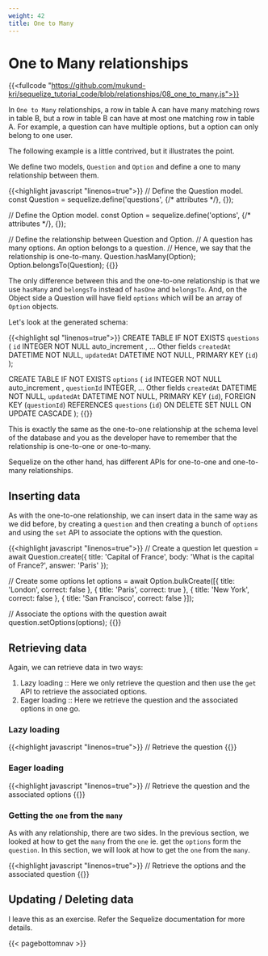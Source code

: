 ```yaml
---
weight: 42
title: One to Many 
---
```


# One to Many relationships

{{<fullcode "https://github.com/mukund-kri/sequelize_tutorial_code/blob/relationships/08_one_to_many.js">}}

In `One to Many` relationships, a row in table A can have many matching rows in table B, but a row in table B can have at most one matching row in table A. For example, a question can have multiple options, but a option can only belong to one user.

The following example is a little contrived, but it illustrates the point. 

We define two models, `Question` and `Option` and define a one to many relationship between them.

{{<highlight javascript "linenos=true">}}
// Define the Question model.
const Question = sequelize.define('questions', {/* attributes */}, {});

// Define the Option model.
const Option = sequelize.define('options', {/* attributes */}, {});

// Define the relationship between Question and Option. 
// A question has many options. An option belongs to a question. 
// Hence, we say that the relationship is one-to-many.
Question.hasMany(Option);
Option.belongsTo(Question);
{{</highlight>}}

The only difference between this and the one-to-one relationship is that we use `hasMany` and `belongsTo` instead of `hasOne` and `belongsTo`. And, on the Object side a Question
will have field `options` which will be an array of `Option` objects.

Let's look at the generated schema:

{{<highlight sql "linenos=true">}}
CREATE TABLE IF NOT EXISTS `questions` (
  `id` INTEGER NOT NULL auto_increment , 
  ... Other fields
  `createdAt` DATETIME NOT NULL, 
  `updatedAt` DATETIME NOT NULL, 
  PRIMARY KEY (`id`)
);

CREATE TABLE IF NOT EXISTS `options` (
  `id` INTEGER NOT NULL auto_increment , 
  `questionId` INTEGER, 
  ... Other fields
  `createdAt` DATETIME NOT NULL, 
  `updatedAt` DATETIME NOT NULL, 
  PRIMARY KEY (`id`), 
  FOREIGN KEY (`questionId`) REFERENCES `questions` (`id`) ON DELETE SET NULL ON UPDATE CASCADE
);
{{</highlight>}}

This is exactly the same as the one-to-one relationship at the schema level of the 
database and you as the developer have to remember that the relationship is one-to-one
or one-to-many. 

Sequelize on the other hand, has different APIs for one-to-one and one-to-many relationships.

## Inserting data

As with the one-to-one relationship, we can insert data in the same way as we did before,
by creating a `question` and then creating a bunch of `options` and using the `set` API to
associate the options with the question.

{{<highlight javascript "linenos=true">}}
// Create a question
let question = await Question.create({
    title: 'Capital of France',
    body: 'What is the capital of France?',
    answer: 'Paris'
});

// Create some options
let options = await Option.bulkCreate([{
    title: 'London',
    correct: false
}, {
    title: 'Paris',
    correct: true
}, {
    title: 'New York',
    correct: false
}, {
    title: 'San Francisco',
    correct: false
}]);

// Associate the options with the question
await question.setOptions(options);
{{</highlight>}}

## Retrieving data

Again, we can retrieve data in two ways:
1. Lazy loading :: Here we only retrieve the question and then use the `get` API to retrieve the associated options.
2. Eager loading :: Here we retrieve the question and the associated options in one go.

### Lazy loading

{{<highlight javascript "linenos=true">}}
// Retrieve the question
{{</highlight>}}

### Eager loading

{{<highlight javascript "linenos=true">}}
// Retrieve the question and the associated options
{{</highlight>}}

### Getting the `one` from the `many`

As with any relationship, there are two sides. In the previous section, we looked at 
how to get the `many` from the `one` ie. get  the `options` form the `question`. In this
section, we will look at how to get the `one` from the `many`.

{{<highlight javascript "linenos=true">}}
// Retrieve the options and the associated question
{{</highlight>}}

## Updating / Deleting data

I leave this as an exercise. Refer the Sequelize documentation for more details.

{{< pagebottomnav >}}
